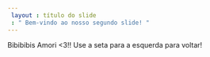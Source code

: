 ```yaml
---
 layout : título do slide
 : " Bem-vindo ao nosso segundo slide! " 
---
```

Bibibibis Amori <3!!
Use a seta para a esquerda para voltar!
